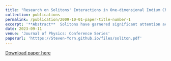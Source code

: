 ```yaml
---
title: "Research on Solitons' Interactions in One-dimensional Indium Chains on Si(111) Surfaces"
collection: publications
permalink: /publication/2009-10-01-paper-title-number-1
excerpt: '**Abstract**  Solitons have garnered significant attention across various fields, yet a contentious debate persists regarding the precise structure of solitons on indium chains. Currently, multiple forms of solitons in one-dimensional atomic chains have been reported. STM provides an effective means to study the precise atomic structure of solitons, particularly their dynamics and interactions. However, limited research has been conducted on soliton interactions and soliton-chain interactions, despite their profound impact on relative soliton motions and the overall physical properties of the system. In this work, we characterized the structures of the soliton dimer and trimer, observed the displacements induced by the soliton entity, and statisticized the dynamic behaviors of soliton dimers over time evolution or temperature. To reveal the soliton mechanism, we further utilized STM to investigate the CDWs between two solitons when two monomers were encountered. Additionally, we achieved the manipulation of the monomer on the indium chain by the STM tip. Our work serves as an important approach to elucidate interactions in correlated electronic systems and advance the development of potential topological soliton computers.'
date: 2023-09-11
venue: 'Journal of Physics: Conference Series'
paperurl: 'htttps://Steven-Yorn.github.io/files/soliton.pdf'
---
```


<!-- This paper is about number 1. The number 2 is left for future work. -->

[Download paper here](https://Steven-Yorn.github.io/files/soliton.pdf)
